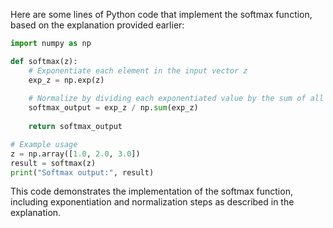 Here are some lines of Python code that implement the softmax function, based on the explanation provided earlier:

```python
import numpy as np

def softmax(z):
    # Exponentiate each element in the input vector z
    exp_z = np.exp(z)
    
    # Normalize by dividing each exponentiated value by the sum of all exponentiated values
    softmax_output = exp_z / np.sum(exp_z)
    
    return softmax_output

# Example usage
z = np.array([1.0, 2.0, 3.0])
result = softmax(z)
print("Softmax output:", result)
```

This code demonstrates the implementation of the softmax function, including exponentiation and normalization steps as described in the explanation.